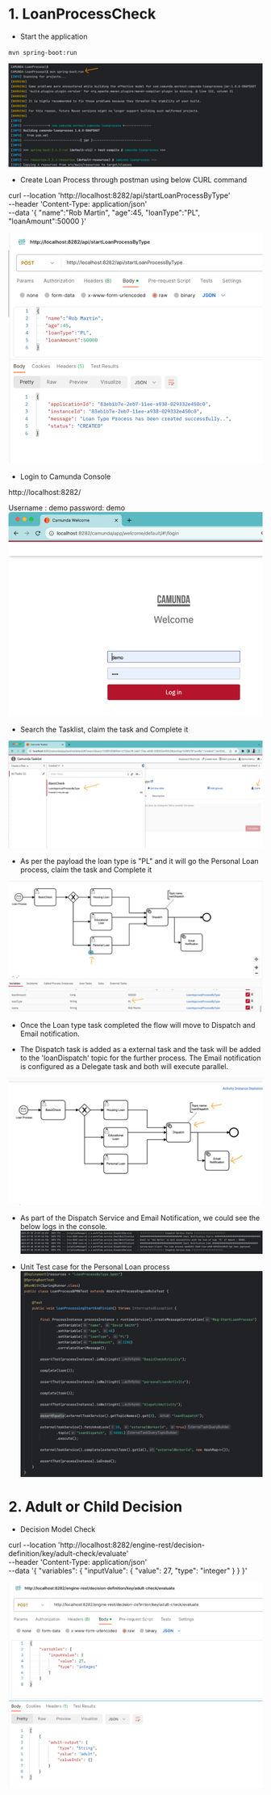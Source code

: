 # 1. LoanProcessCheck



- Start the application

 `mvn spring-boot:run`

![img_8.png](readme_img/img_8.png)

- Create Loan Process through postman using below CURL command

curl --location 'http://localhost:8282/api/startLoanProcessByType' \
--header 'Content-Type: application/json' \
--data '{
"name":"Rob Martin",
"age":45,
"loanType":"PL",
"loanAmount":50000
}'

![img.png](readme_img/img.png)

- Login to Camunda Console

http://localhost:8282/

Username : demo
password: demo
![img_1.png](readme_img/img_1.png)

- Search the Tasklist, claim the task and Complete it

![img_2.png](readme_img/img_2.png)

- As per the payload the loan type is "PL" and it will go the Personal Loan process, claim the task and Complete it

![img_7.png](readme_img/img_7.png)

- Once the Loan type task completed the flow will move to Dispatch and Email notification. 

- The Dispatch task is added as a external task and the task will be added to the 'loanDispatch' topic for the further process.
The Email notification is configured as a Delegate task and both will execute parallel.

![img_4.png](readme_img/img_4.png)

- As part of the Dispatch Service and Email Notification, we could see the below logs in the console.
![img_5.png](readme_img/img_5.png)


- Unit Test case for the Personal Loan process
![img_3.png](readme_img/img_3.png)

# 2. Adult or Child Decision
- Decision Model Check

curl --location 'http://localhost:8282/engine-rest/decision-definition/key/adult-check/evaluate' \
--header 'Content-Type: application/json' \
--data '{
"variables": {
"inputValue": {
"value": 27,
"type": "integer"
}
}
}'

![img_6.png](readme_img/img_6.png)




